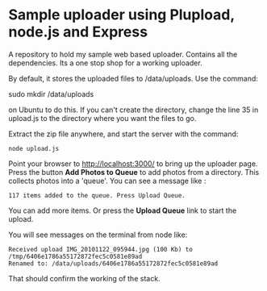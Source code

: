 # Sample uploader using Plupload, node.js and Express

A repository to hold my sample web based uploader. Contains all the dependencies. Its a one stop shop for a working uploader.

By default, it stores the uploaded files to /data/uploads. Use the command:

   sudo mkdir /data/uploads

on Ubuntu to do this. If you can't create the directory, change the line 35 in upload.js to the directory where you want the files to go. 

Extract the zip file anywhere, and start the server with the command:

    node upload.js

Point your browser to [http://localhost:3000/](http://localhost:3000/) to bring up the uploader page. Press the button **Add Photos to Queue** to add photos from a directory. This collects photos into a 'queue'. You can see a message like :

    117 items added to the queue. Press Upload Queue.

You can add more items. Or press the **Upload Queue** link to start the upload.

You will see messages on the terminal from node like:

    Received upload IMG_20101122_095944.jpg (100 Kb) to /tmp/6406e1786a55172872fec5c0581e89ad
    Renamed to: /data/uploads/6406e1786a55172872fec5c0581e89ad

That should confirm the working of the stack.

